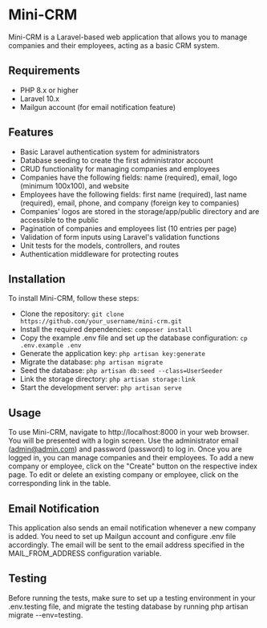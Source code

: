 # Mini-CRM


Mini-CRM is a Laravel-based web application that allows you to manage companies and their employees, acting as a basic CRM system.


## Requirements

- PHP 8.x or higher
- Laravel 10.x
- Mailgun account (for email notification feature)


## Features

- Basic Laravel authentication system for administrators
- Database seeding to create the first administrator account
- CRUD functionality for managing companies and employees
- Companies have the following fields: name (required), email, logo (minimum 100x100), and website
- Employees have the following fields: first name (required), last name (required), email, phone, and company (foreign key to companies)
- Companies' logos are stored in the storage/app/public directory and are accessible to the public
- Pagination of companies and employees list (10 entries per page)
- Validation of form inputs using Laravel's validation functions
- Unit tests for the models, controllers, and routes
- Authentication middleware for protecting routes


## Installation


To install Mini-CRM, follow these steps:

- Clone the repository: `git clone https://github.com/your_username/mini-crm.git`
- Install the required dependencies: `composer install`
- Copy the example .env file and set up the database configuration: `cp .env.example .env`
- Generate the application key: `php artisan key:generate`
- Migrate the database: `php artisan migrate`
- Seed the database: `php artisan db:seed --class=UserSeeder`
- Link the storage directory: `php artisan storage:link`
- Start the development server: `php artisan serve`


## Usage
To use Mini-CRM, navigate to http://localhost:8000 in your web browser. You will be presented with a login screen. Use the administrator email (admin@admin.com) and password (password) to log in.
Once you are logged in, you can manage companies and their employees. To add a new company or employee, click on the "Create" button on the respective index page. To edit or delete an existing company or employee, click on the corresponding link in the table.


## Email Notification
This application also sends an email notification whenever a new company is added. You need to set up Mailgun account and configure .env file accordingly. The email will be sent to the email address specified in the MAIL_FROM_ADDRESS configuration variable.

## Testing

Before running the tests, make sure to set up a testing environment in your .env.testing file, and migrate the testing database by running php artisan migrate --env=testing.

